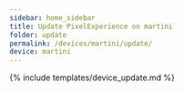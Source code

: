 ```yaml
---
sidebar: home_sidebar
title: Update PixelExperience on martini
folder: update
permalink: /devices/martini/update/
device: martini
---
```

{% include templates/device_update.md %}
